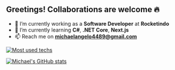 ## Greetings! Collaborations are welcome 🔥

<!--
**michaelAngelo1/michaelAngelo1** is a ✨ _special_ ✨ repository because its `README.md` (this file) appears on your GitHub profile.

Here are some ideas to get you started:

- 
- 👯 I’m looking to collaborate on ...
- 🤔 I’m looking for help with ...
- 💬 Ask me about ...
- 📫 How to reach me: ...
- 😄 Pronouns: ...
- ⚡ Fun fact: ...
-->

- 🔭 I’m currently working as a **Software Developer** at **Rocketindo**
- 🌱 I’m currently learning **C#**, **.NET Core**, **Next.js**
- 📫 Reach me on **michaelangelo4489@gmail.com**
  
[![Most used techs](https://github-readme-stats-git-masterrstaa-rickstaa.vercel.app/api/top-langs/?username=michaelAngelo1)](https://github.com/anuraghazra/github-readme-stats)

[![Michael's GitHub stats](https://github-readme-stats.vercel.app/api?username=michaelAngelo1)](https://github.com/anuraghazra/github-readme-stats)

